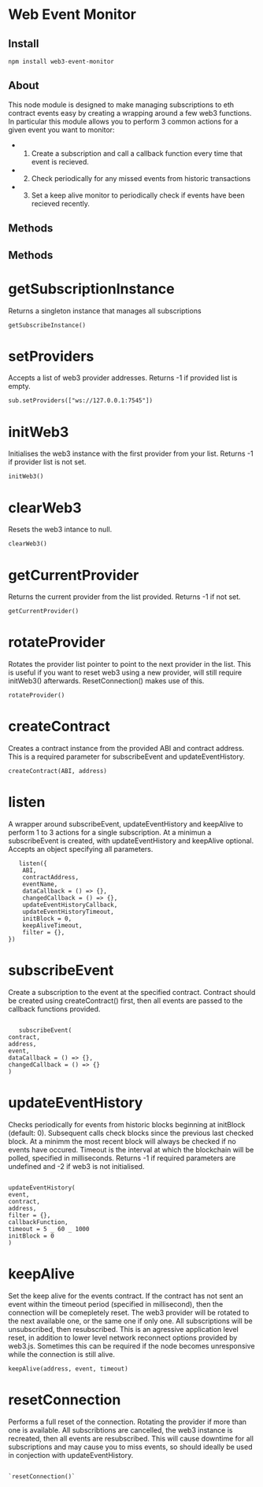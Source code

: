# Web Event Monitor

## Install

`npm install web3-event-monitor`

## About

This node module is designed to make managing subscriptions to eth contract events easy by creating a wrapping around a few web3 functions. In particular this module allows you to perform 3 common actions for a given event you want to monitor:

- 1. Create a subscription and call a callback function every time that event is recieved.
- 2. Check periodically for any missed events from historic transactions
- 3. Set a keep alive monitor to periodically check if events have been recieved recently.

## Methods

## Methods

# getSubscriptionInstance

Returns a singleton instance that manages all subscriptions

`getSubscribeInstance()`

# setProviders

Accepts a list of web3 provider addresses. Returns -1 if provided list is empty.

`sub.setProviders(["ws://127.0.0.1:7545"])`

# initWeb3

Initialises the web3 instance with the first provider from your list. Returns -1 if provider list is not set.

`initWeb3()`

# clearWeb3

Resets the web3 intance to null.

`clearWeb3()`

# getCurrentProvider

Returns the current provider from the list provided. Returns -1 if not set.

`getCurrentProvider()`

# rotateProvider

Rotates the provider list pointer to point to the next provider in the list. This is useful if you want to reset web3 using a new provider, will still require initWeb3() afterwards. ResetConnection() makes use of this.

`rotateProvider()`

# createContract

Creates a contract instance from the provided ABI and contract address. This is a required parameter for subscribeEvent and updateEventHistory.

`createContract(ABI, address)`

# listen

A wrapper around subscribeEvent, updateEventHistory and keepAlive to perform 1 to 3 actions for a single subscription. At a minimun a subscribeEvent is created, with updateEventHistory and keepAlive optional. Accepts an object specifying all parameters.

```
   listen({
    ABI,
    contractAddress,
    eventName,
    dataCallback = () => {},
    changedCallback = () => {},
    updateEventHistoryCallback,
    updateEventHistoryTimeout,
    initBlock = 0,
    keepAliveTimeout,
    filter = {},
})
```

# subscribeEvent

Create a subscription to the event at the specified contract. Contract should be created using createContract() first, then all events are passed to the callback functions provided.

```

   subscribeEvent(
contract,
address,
event,
dataCallback = () => {},
changedCallback = () => {}
)

```

# updateEventHistory

Checks periodically for events from historic blocks beginning at initBlock (default: 0). Subsequent calls check blocks since the previous last checked block. At a minimm the most recent block will always be checked if no events have occured. Timeout is the interval at which the blockchain will be polled, specified in milliseconds. Returns -1 if required parameters are undefined and -2 if web3 is not initialised.

```

updateEventHistory(
event,
contract,
address,
filter = {},
callbackFunction,
timeout = 5 _ 60 _ 1000
initBlock = 0
)

```

# keepAlive

Set the keep alive for the events contract. If the contract has not sent an event within the timeout period (specified in millisecond), then the connection will be comepletely reset. The web3 provider will be rotated to the next available one, or the same one if only one. All subscriptions will be unsubscribed, then resubscribed. This is an agressive application level reset, in addition to lower level network reconnect options provided by web3.js. Sometimes this can be required if the node becomes unresponsive while the connection is still alive.

    keepAlive(address, event, timeout)

# resetConnection

Performs a full reset of the connection. Rotating the provider if more than one is available. All subscribtions are cancelled, the web3 instance is recreated, then all events are resubscribed. This will cause downtime for all subscriptions and may cause you to miss events, so should ideally be used in conjection with updateEventHistory.

```

`resetConnection()`

```
